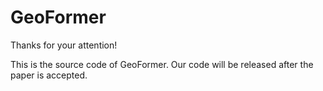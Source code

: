 # GeoFormer

Thanks for your attention!

This is the source code of GeoFormer. Our code will be released after the paper is accepted.
